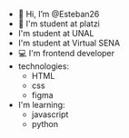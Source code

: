 - 👋 Hi, I’m @Esteban26
- 💚 I'm student at platzi
- I'm student at UNAL
- I'm student at Virtual SENA
- 💻 I'm frontend developer
- technologies:
   * HTML
   * css
   * figma
 - I'm learning:
   * javascript
   * python
<!---
Esteban26/Esteban26 is a ✨ special ✨ repository because its `README.md` (this file) appears on your GitHub profile.
You can click the Preview link to take a look at your changes.
--->
